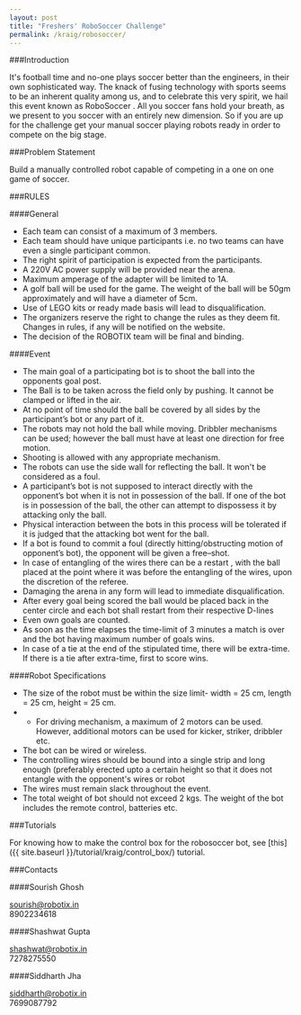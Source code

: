```yaml
---
layout: post
title: "Freshers' RoboSoccer Challenge"
permalink: /kraig/robosoccer/
---
```



###Introduction

It's football time and no-one plays soccer better than the engineers, in their own sophisticated way. The knack of fusing technology with sports seems to be an inherent quality among us, and to celebrate this very spirit, we hail this event known as RoboSoccer . All you soccer fans hold your breath, as we present to you soccer with an entirely new dimension. So if you are up for the challenge get your manual soccer playing robots ready in order to compete on the big stage.

###Problem Statement

Build a manually controlled robot capable of competing in a one on one game of soccer.

###RULES

####General

- Each team can consist of a maximum of 3 members.
- Each team should have unique participants i.e. no two teams can have even a single participant common.
- The right spirit of participation is expected from the participants.
- A 220V AC power supply will be provided near the arena.
- Maximum amperage of the adapter will be limited to 1A.
- A golf ball will be used for the game. The weight of the ball will be 50gm approximately and will have a diameter of 5cm.
- Use of LEGO kits or ready made basis will lead to disqualification.
- The organizers reserve the right to change the rules as they deem fit. Changes in rules, if any will be notified on the website.
- The decision of the ROBOTIX team will be final and binding.


####Event

- The main goal of a participating bot is to shoot the ball into the opponents goal post.
- The Ball is to be taken across the field only by pushing. It cannot be clamped or lifted in the air.
- At no point of time should the ball be covered by all sides by the participant’s bot or any part of it.
- The robots may not hold the ball while moving. Dribbler mechanisms can be used; however the ball must have at least one direction for free motion.
- Shooting is allowed with any appropriate mechanism.
- The robots can use the side wall for reflecting the ball. It won't be considered as a foul.
- A participant’s bot is not supposed to interact directly with the opponent’s bot when it is not in possession of the ball. If one of the bot is in possession of the ball, the other can attempt to dispossess it by attacking only the ball.
- Physical interaction between the bots in this process will be tolerated if it is judged that the attacking bot went for the ball.
- If a bot is found to commit a foul (directly hitting/obstructing motion of opponent’s bot), the opponent will be given a free–shot.
- In case of entangling of the wires there can be a restart , with the ball placed at the point where it was before the entangling of the wires, upon the discretion of the referee.
- Damaging the arena in any form will lead to immediate disqualification.
- After every goal being scored the ball would be placed back in the center circle and each bot shall restart from their respective D-lines
- Even own goals are counted.
- As soon as the time elapses the time-limit of 3 minutes a match is over and the bot having maximum number of goals wins.
- In case of a tie at the end of the stipulated time, there will be extra-time. If there is a tie after extra-time, first to score wins.

####Robot Specifications

- The size of the robot must be within the size limit- width = 25 cm, length = 25 cm, height = 25 cm.
- - For driving mechanism, a maximum of 2 motors can be used. However, additional motors can be used for kicker, striker, dribbler etc.
- The bot can be wired or wireless.
- The controlling wires should be bound into a single strip and long enough (preferably erected upto a certain height so that it does not entangle with the opponent's wires or robot
- The wires must remain slack throughout the event.
- The total weight of bot should not exceed 2 kgs. The weight of the bot includes the remote control, batteries etc.

###Tutorials

For knowing how to make the control box for the robosoccer bot, see [this]({{ site.baseurl }}/tutorial/kraig/control_box/) tutorial.

###Contacts

####Sourish Ghosh

sourish@robotix.in  
8902234618

####Shashwat Gupta

shashwat@robotix.in  
7278275550

####Siddharth Jha

siddharth@robotix.in  
7699087792
